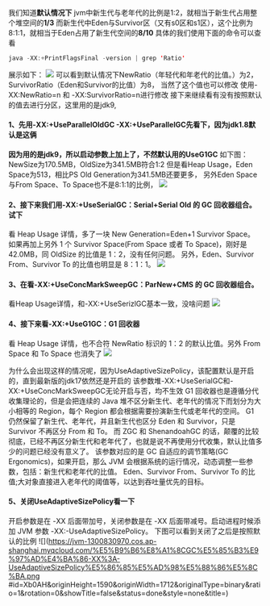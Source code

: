 我们知道**默认情况下**
jvm中新生代与老年代的比例是1:2，就相当于新生代占用整个堆空间的**1/3** 
而新生代中Eden与Survivor区（又有s0区和s1区），这个比例为8:1:1，就相当于Eden占用了新生代空间的**8/10**
具体的我们使用下面的命令可以查看
```java
java -XX:+PrintFlagsFinal -version | grep 'Ratio'
```
展示如下：
![](https://cdn.nlark.com/yuque/0/2024/png/26026237/1704710059605-664ec3b8-c616-4bb4-8c06-ef000714fb82.png#averageHue=%23130e0d&clientId=u743ba93c-2997-4&id=WRKkO&originHeight=478&originWidth=1882&originalType=binary&ratio=1&rotation=0&showTitle=false&status=done&style=none&taskId=u9df6c2d0-12ff-425c-9849-f2f98cb4d15&title=)
可以看到默认情况下NewRatio（年轻代和年老代的比值。）为2，SurvivorRatio（Eden和Survivor的比值）为8，
当然了这个值也可以修改
使用-XX:NewRatio=n 和 -XX:SurvivorRatio=n进行修改
接下来继续看有没有按照默认的值去进行分区，这里用的是jdk9,
#### **1、先用-XX:+UseParallelOldGC -XX:+UseParallelGC先看下，因为jdk1.8默认是这俩**
**因为用的是jdk9，所以启动参数上加上了，不然默认用的UseG1GC**
如下图：NewSize为170.5MB，OldSize为341.5MB符合1:2
但是看Heap Usage，Eden Space为513，相比PS Old Generation为341.5MB还要更多，
另外Eden Space与From Space、To Space也不是8:1:1的比例，
![](https://cdn.nlark.com/yuque/0/2024/png/26026237/1704710102217-b5a8de8b-3818-42dd-94ad-847dabd39137.png#averageHue=%23171110&clientId=u743ba93c-2997-4&id=Eezh6&originHeight=1600&originWidth=866&originalType=binary&ratio=1&rotation=0&showTitle=false&status=done&style=none&taskId=u0b69f25c-6e09-42c7-a626-e9fa70ee817&title=)

#### 2、接下来我们用-XX:+UseSerialGC：Serial+Serial Old 的 GC 回收器组合。试下
看 Heap Usage 详情，多了一块 New Generation=Eden+1 Survivor Space。
如果再加上另外 1 个 Survivor Space(From Space 或者 To Space)，刚好是 42.0MB，同 OldSize 的比值是 1：2，没有任何问题。
另外，Eden、Survivor From、Survivor To 的比值也明显是 8：1：1。
![](https://jvm-1300830970.cos.ap-shanghai.myqcloud.com/%E4%BD%BF%E7%94%A8-XX%3A%2BUseSerialGC%E5%86%85%E5%AD%98%E5%88%86%E5%8C%BA.png#id=sEtrJ&originHeight=1740&originWidth=1396&originalType=binary&ratio=1&rotation=0&showTitle=false&status=done&style=none&title=)

#### 3、在看-XX:+UseConcMarkSweepGC：ParNew+CMS 的 GC 回收器组合。
看Heap Usage详情，和-XX:+UseSerizlGC基本一致，没啥问题
![](https://jvm-1300830970.cos.ap-shanghai.myqcloud.com/%E4%BD%BF%E7%94%A8-XX%3A%2BUseConcMarkSweepGC%E5%86%85%E5%AD%98%E5%8D%A0%E7%94%A8.png#id=iqpiY&originHeight=1714&originWidth=1358&originalType=binary&ratio=1&rotation=0&showTitle=false&status=done&style=none&title=)

#### 4、接下来看-XX:+UseG1GC：G1 回收器
看 Heap Usage 详情，也不合符 NewRatio 标识的 1：2 的默认比值。另外 From Space 和 To Space 也消失了
![](https://jvm-1300830970.cos.ap-shanghai.myqcloud.com/%E4%BD%BF%E7%94%A8G1%20-XX%3A%2BUseG1GC%E7%9A%84%E5%86%85%E5%AD%98%E5%88%86%E5%B8%83.png#id=ctPuq&originHeight=1704&originWidth=1398&originalType=binary&ratio=1&rotation=0&showTitle=false&status=done&style=none&title=)

为什么会出现这样的情况呢，因为UseAdaptiveSizePolicy，该配置默认是开启的，直到最新版的jdk17依然还是开启的
该参数堆-XX:+UseSerialGC和-XX:+UseConcMarkSweepGC无论开启与否，均不生效
G1 回收器也是遵循分代收集理论的，但是会把连续的 Java 堆不区分新生代、老年代的情况下而划分为大小相等的 Region，每个 Region 都会根据需要扮演新生代或老年代的空间。
G1 仍然保留了新生代、老年代，并且新生代也区分 Eden 和 Survivor，只是 Survivor 不再区分 From 和 To。
而 ZGC 和 ShenandoahGC 的话，颠覆的比较彻底，已经不再区分新生代和老年代了，也就是说不再使用分代收集，默认比值多少的问题已经没有意义了。
该参数对应的是 GC 自适应的调节策略(GC Ergonomics)，如果开启，那么 JVM 会根据系统的运行情况，动态调整一些参数，包括：新生代和老年代的比值。
Eden、Survivor From、Survivor To 的比值;大对象直接进入老年代的阈值等，以达到吞吐量优先的目标。
#### 5、关闭UseAdaptiveSizePolicy看一下
开启参数是在 -XX 后面带加号，关闭参数是在 -XX 后面带减号。启动进程时候添加 JVM 参数 -XX:-UseAdaptiveSizePolicy。
下图可以看到关闭了之后是按照默认的比例
![](https://jvm-1300830970.cos.ap-shanghai.myqcloud.com/%E5%B9%B6%E8%A1%8CGC%E5%85%B3%E9%97%AD%E4%BA%86-XX%3A-UseAdaptiveSizePolicy%E5%86%85%E5%AD%98%E5%88%86%E5%8C%BA.png #id=Xb0AH&originHeight=1590&originWidth=1712&originalType=binary&ratio=1&rotation=0&showTitle=false&status=done&style=none&title=)
